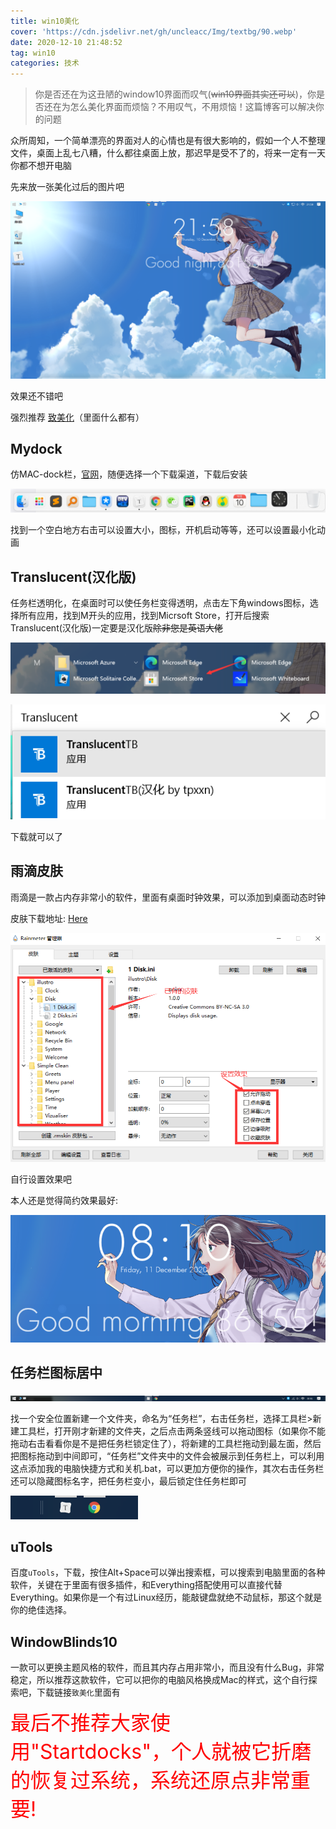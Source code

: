 ```yaml
---
title: win10美化
cover: 'https://cdn.jsdelivr.net/gh/uncleacc/Img/textbg/90.webp'
date: 2020-12-10 21:48:52
tag: win10
categories: 技术
---
```


> 你是否还在为这丑陋的window10界面而叹气(~~win10界面其实还可以~~)，你是否还在为怎么美化界面而烦恼？不用叹气，不用烦恼！这篇博客可以解决你的问题

众所周知，一个简单漂亮的界面对人的心情也是有很大影响的，假如一个人不整理文件，桌面上乱七八糟，什么都往桌面上放，那迟早是受不了的，将来一定有一天你都不想开电脑

先来放一张美化过后的图片吧

![](https://raw.githubusercontent.com/uncleacc/Sucai/master/20201210215846.png)

效果还不错吧

强烈推荐 [致美化](https://zhutix.com/)（里面什么都有）

## Mydock

仿MAC-dock栏，[官网](https://www.mydockfinder.com/)，随便选择一个下载渠道，下载后安装

![](https://raw.githubusercontent.com/uncleacc/Sucai/master/20201210225441.png)

找到一个空白地方右击可以设置大小，图标，开机启动等等，还可以设置最小化动画

## Translucent(汉化版)

任务栏透明化，在桌面时可以使任务栏变得透明，点击左下角windows图标，选择所有应用，找到M开头的应用，找到Micrsoft Store，打开后搜索Translucent(汉化版)一定要是汉化版~~除非您是英语大佬~~

![image-20201210225837762](https://raw.githubusercontent.com/uncleacc/Sucai/master/20201210225839.png)

![](https://raw.githubusercontent.com/uncleacc/Sucai/master/20201211080515.png)

下载就可以了

## 雨滴皮肤

雨滴是一款占内存非常小的软件，里面有桌面时钟效果，可以添加到桌面动态时钟

皮肤下载地址: [Here](https://zhutix.com/tag/rainmeter/)

![](https://raw.githubusercontent.com/uncleacc/Sucai/master/20201211081513.png)

自行设置效果吧

本人还是觉得简约效果最好:

![alt](https://raw.githubusercontent.com/uncleacc/Sucai/master/20201211081020.png "这里是 title")

## 任务栏图标居中

![](https://raw.githubusercontent.com/uncleacc/Sucai/master/20201211081650.png)

找一个安全位置新建一个文件夹，命名为“任务栏”，右击任务栏，选择工具栏>新建工具栏，打开刚才新建的文件夹，之后点击两条竖线可以拖动图标（如果你不能拖动右击看看你是不是把任务栏锁定住了），将新建的工具栏拖动到最左面，然后把图标拖动到中间即可，“任务栏”文件夹中的文件会被展示到任务栏上，可以利用这点添加我的电脑快捷方式和关机.bat，可以更加方便你的操作，其次右击任务栏还可以隐藏图标名字，把任务栏变小，最后锁定住任务栏即可

![](https://raw.githubusercontent.com/uncleacc/Sucai/master/20201211081921.png)

## uTools

百度`uTools`，下载，按住Alt+Space可以弹出搜索框，可以搜索到电脑里面的各种软件，关键在于里面有很多插件，和Everything搭配使用可以直接代替Everything。如果你是一个有过Linux经历，能敲键盘就绝不动鼠标，那这个就是你的绝佳选择。	

## WindowBlinds10

一款可以更换主题风格的软件，而且其内存占用非常小，而且没有什么Bug，非常稳定，所以推荐这款软件，它可以把你的电脑风格换成Mac的样式，这个自行探索吧，下载链接`致美化`里面有

<font color="red" size=6>最后不推荐大家使用"Startdocks"，个人就被它折磨的恢复过系统，系统还原点非常重要!</font>